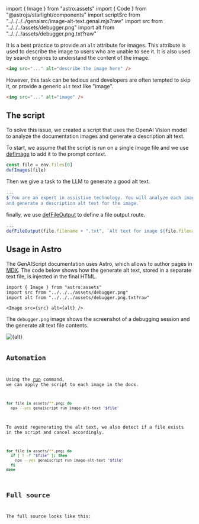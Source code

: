
import { Image } from "astro:assets"
import { Code } from "@astrojs/starlight/components"
import scriptSrc from "../../../../genaisrc/image-alt-text.genai.mjs?raw"
import src from "../../../assets/debugger.png"
import alt from "../../../assets/debugger.png.txt?raw"

It is a best practice to provide an `alt` attribute for images.
This attribute is used to describe the image to users who are unable to see it.
It is also used by search engines to understand the content of the image.

```html "alt"
<img src="..." alt="describe the image here" />
```

However, this task can be tedious and developers are often tempted to skip it, or provide a generic `alt` text like "image".

```html
<img src="..." alt="image" />
```

## The script

To solve this issue, we created a script that uses the OpenAI Vision model to analyze the documentation
images and generate a description alt text.

To start, we assume that the script is run on a single image file
and we use [defImage](/genaiscript/reference/scripts/images) to add it to the prompt context.

```js title="image-alt-text.genai.mjs"
const file = env.files[0]
defImages(file)
```

Then we give a task to the LLM to generate a good alt text.

```js title="image-alt-text.genai.mjs" wrap
...
$`You are an expert in assistive technology. You will analyze each image
and generate a description alt text for the image.`
```

finally, we use [defFileOutput](/genaiscript/reference/scripts/file-ouput) to define
a file output route.

```js title="image-alt-text.genai.mjs" wrap
...
defFileOutput(file.filename + ".txt", `Alt text for image ${file.filename}`)
```

## Usage in Astro

The GenAIScript documentation uses Astro, which allows to author pages in [MDX](https://docs.astro.build/en/guides/markdown-content/).
The code below shows how the generate alt text, stored in a separate text file, is injected in the final HTML.

```mdx
import { Image } from "astro:assets"
import src from "../../../assets/debugger.png"
import alt from "../../../assets/debugger.png.txt?raw"

<Image src={src} alt={alt} />
```

The `debugger.png` image shows the screenshot of a debugging session and the generate alt text file contents.

<Image src={src} alt={alt} />

<Code code={alt} wrap={true} lang="txt" title="debugger.png.txt" />

## Automation

Using the [run](/genaiscript/reference/cli/run) command, we can apply the script to each image in the docs.

```sh
for file in assets/**.png; do
  npx --yes genaiscript run image-alt-text "$file"
```

To avoid regenerating the alt text, we also detect if a file exists in the script and cancel accordingly.

```sh title="image-alt-text.genai.mjs" wrap
for file in assets/**.png; do
  if [ ! -f "$file" ]; then
    npx --yes genaiscript run image-alt-text "$file"
  fi
done
```

## Full source

The full source looks like this:

<Code code={scriptSrc} wrap={true} lang="js" title="image-alt-text.genai.mjs" />
